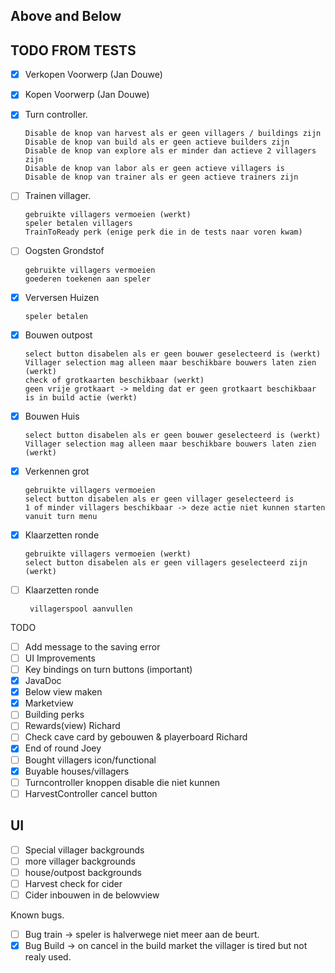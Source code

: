 ## Above and Below  

## TODO FROM TESTS
 - [x] Verkopen Voorwerp (Jan Douwe)
 - [x] Kopen Voorwerp (Jan Douwe)
 

 - [x] Turn controller.  

       Disable de knop van harvest als er geen villagers / buildings zijn
       Disable de knop van build als er geen actieve builders zijn
       Disable de knop van explore als er minder dan actieve 2 villagers zijn
       Disable de knop van labor als er geen actieve villagers is
       Disable de knop van trainer als er geen actieve trainers zijn    

 
 - [ ] Trainen villager.
 
       gebruikte villagers vermoeien (werkt)
       speler betalen villagers
       TrainToReady perk (enige perk die in de tests naar voren kwam)
 - [ ] Oogsten Grondstof
 
       gebruikte villagers vermoeien 
       goederen toekenen aan speler
 - [x] Verversen Huizen
 
       speler betalen
 - [x] Bouwen outpost
 
       select button disabelen als er geen bouwer geselecteerd is (werkt)
       Villager selection mag alleen maar beschikbare bouwers laten zien (werkt)
       check of grotkaarten beschikbaar (werkt)
       geen vrije grotkaart -> melding dat er geen grotkaart beschikbaar is in build actie (werkt)
 - [x] Bouwen Huis
 
       select button disabelen als er geen bouwer geselecteerd is (werkt)
       Villager selection mag alleen maar beschikbare bouwers laten zien (werkt)
       
 - [x] Verkennen grot
 
       gebruikte villagers vermoeien
       select button disabelen als er geen villager geselecteerd is
       1 of minder villagers beschikbaar -> deze actie niet kunnen starten vanuit turn menu
 - [x] Klaarzetten ronde
 
       gebruikte villagers vermoeien (werkt)
       select button disabelen als er geen villagers geselecteerd zijn (werkt)
 - [ ] Klaarzetten ronde

        villagerspool aanvullen

TODO
 - [ ] Add message to the saving error
 - [ ] UI Improvements
 - [ ] Key bindings on turn buttons (important)
 - [x] JavaDoc
 - [x] Below view maken
 - [x] Marketview
 - [ ] Building perks
 - [ ] Rewards(view) Richard
 - [ ] Check cave card by gebouwen & playerboard Richard
 - [x] End of round Joey
 - [ ] Bought villagers icon/functional
 - [x] Buyable houses/villagers
 - [ ] Turncontroller knoppen disable die niet kunnen
 - [ ] HarvestController cancel button

## UI
 - [ ] Special villager backgrounds
 - [ ] more villager backgrounds
 - [ ] house/outpost backgrounds
 - [ ] Harvest check for cider
 - [ ] Cider inbouwen in de belowview

Known bugs.   
 - [ ] Bug train -> speler is halverwege niet meer aan de beurt.  
 - [x] Bug Build -> on cancel in the build market the villager is tired but not realy used.
